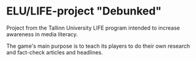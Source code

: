 # ELU/LIFE-project "Debunked"

Project from the Tallinn University LIFE program intended to increase awareness in media literacy.

The game's main purpose is to teach its players to do their own research and fact-check articles and headlines.
